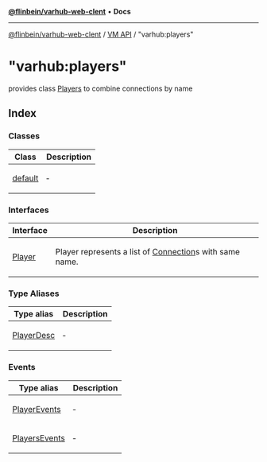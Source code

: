 [**@flinbein/varhub-web-clent**](../../../README.md) • **Docs**

***

[@flinbein/varhub-web-clent](../../../README.md) / [VM API](../../README.md) / "varhub:players"

# "varhub:players"

provides class [Players](classes/default.md) to combine connections by name

## Index

### Classes

<table>
<thead>
<tr>
<th>Class</th>
<th>Description</th>
</tr>
</thead>
<tbody>
<tr>
<td>

[default](classes/default.md)

</td>
<td>

&hyphen;

</td>
</tr>
</tbody>
</table>

### Interfaces

<table>
<thead>
<tr>
<th>Interface</th>
<th>Description</th>
</tr>
</thead>
<tbody>
<tr>
<td>

[Player](interfaces/Player.md)

</td>
<td>

Player represents a list of [Connection](../varhub:room/interfaces/Connection.md)s with same name.

</td>
</tr>
</tbody>
</table>

### Type Aliases

<table>
<thead>
<tr>
<th>Type alias</th>
<th>Description</th>
</tr>
</thead>
<tbody>
<tr>
<td>

[PlayerDesc](type-aliases/PlayerDesc.md)

</td>
<td>

&hyphen;

</td>
</tr>
</tbody>
</table>

### Events

<table>
<thead>
<tr>
<th>Type alias</th>
<th>Description</th>
</tr>
</thead>
<tbody>
<tr>
<td>

[PlayerEvents](type-aliases/PlayerEvents.md)

</td>
<td>

&hyphen;

</td>
</tr>
<tr>
<td>

[PlayersEvents](type-aliases/PlayersEvents.md)

</td>
<td>

&hyphen;

</td>
</tr>
</tbody>
</table>

